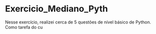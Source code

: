 # Exercicio_Mediano_Pyth
Nesse exercício, realizei cerca de 5 questões de nível básico de Python. Como tarefa do cu
